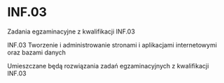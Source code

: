 # INF.03
Zadania egzaminacyjne z kwalifikacji INF.03

INF.03 Tworzenie i administrowanie stronami i aplikacjami internetowymi oraz bazami danych 

Umieszczane będą rozwiązania zadań egzaminacyjnych z kwalifikacji INF.03

